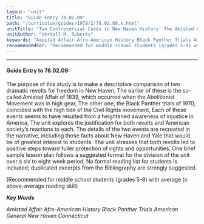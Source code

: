 ```yaml
---
layout: "unit"
title: "Guide Entry 78.02.09"
path: "/curriculum/guides/1978/2/78.02.09.x.html"
unitTitle: "Two Controversial Cases in New Haven History: The Amistad Affair (1839) and the Black Panther Trials (1970)"
unitAuthor: "Verdell M. Roberts"
keywords: "Amistad Affair Afro-American History Black Panther Trials American General New Haven Connecticut"
recommendedFor: "Recommended for middle school students (grades 5-8) with average to above-average reading skill"
---
```

<body>
<hr/>
<h4>
Guide Entry to 78.02.09:
</h4>
The purpose of this study is to make a descriptive comparison of two dramatic revolts for freedom in New Haven, The earlier of these is the so-called Amistad Affair of 1839, which occurred when the Abolitionist Movement was in high gear, The other one, the Black Panther trials of 1970, coincided with the high tide of the Civil Rights movement, Each of these events seems to have resulted from a heightened awareness of injustice in America, The unit explores the justification for both revolts and American society’s reactions to each.  The details of the two events are recreated in the narrative, including those facts about New Haven and Yale that would be of greatest interest to students. The unit stresses that both revolts led to positive steps toward fuller protection of rights and opportunities, One brief sample lesson plan follows a suggested format for the division of the unit over a six to eight week period, No formal reading list for students is included; duplicated excerpts from the Bibliography are strongly suggested.
<p>
(Recommended for middle school students (grades 5-8) with average to above-average reading skill)
</p>
<p>
<b>
<i>
Key Words
</i>
</b>
<br/>
</p>
<p>
<i>
Amistad Affair Afro-American History Black Panther Trials American General New Haven Connecticut
</i>
</p>
</body>